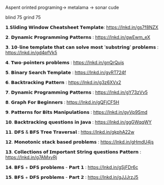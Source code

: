 Aspent orinted programing-> metalama -> sonar cude

blind 75
grind 75

𝟭.𝗦𝗹𝗶𝗱𝗶𝗻𝗴 𝗪𝗶𝗻𝗱𝗼𝘄 𝗖𝗵𝗲𝗮𝘁𝘀𝗵𝗲𝗲𝘁 𝗧𝗲𝗺𝗽𝗹𝗮𝘁𝗲: https://lnkd.in/gs7f8NZX

𝟮. 𝗗𝘆𝗻𝗮𝗺𝗶𝗰 𝗣𝗿𝗼𝗴𝗿𝗮𝗺𝗺𝗶𝗻𝗴 𝗣𝗮𝘁𝘁𝗲𝗿𝗻𝘀 : https://lnkd.in/gwEwm_eX

𝟯. 𝟭𝟬-𝗹𝗶𝗻𝗲 𝘁𝗲𝗺𝗽𝗹𝗮𝘁𝗲 𝘁𝗵𝗮𝘁 𝗰𝗮𝗻 𝘀𝗼𝗹𝘃𝗲 𝗺𝗼𝘀𝘁 '𝘀𝘂𝗯𝘀𝘁𝗿𝗶𝗻𝗴' 𝗽𝗿𝗼𝗯𝗹𝗲𝗺𝘀 : https://lnkd.in/gd4pfVk5

𝟰. 𝗧𝘄𝗼-𝗽𝗼𝗶𝗻𝘁𝗲𝗿𝘀 𝗽𝗿𝗼𝗯𝗹𝗲𝗺𝘀 : https://lnkd.in/gnQrQujs

𝟱. 𝗕𝗶𝗻𝗮𝗿𝘆 𝗦𝗲𝗮𝗿𝗰𝗵 𝗧𝗲𝗺𝗽𝗹𝗮𝘁𝗲 : https://lnkd.in/gvRT724f

𝟲. 𝗕𝗮𝗰𝗸𝘁𝗿𝗮𝗰𝗸𝗶𝗻𝗴 𝗣𝗮𝘁𝘁𝗲𝗿𝗻 : https://lnkd.in/g3z6XVx2

𝟳. 𝗗𝘆𝗻𝗮𝗺𝗶𝗰 𝗣𝗿𝗼𝗴𝗿𝗮𝗺𝗺𝗶𝗻𝗴 𝗣𝗮𝘁𝘁𝗲𝗿𝗻𝘀 : https://lnkd.in/gY73zVv5

𝟴. 𝗚𝗿𝗮𝗽𝗵 𝗙𝗼𝗿 𝗕𝗲𝗴𝗶𝗻𝗻𝗲𝗿𝘀 : https://lnkd.in/gQFjCF5H

𝟵. 𝗣𝗮𝘁𝘁𝗲𝗿𝗻𝘀 𝗳𝗼𝗿 𝗕𝗶𝘁𝘀 𝗠𝗮𝗻𝗶𝗽𝘂𝗹𝗮𝘁𝗶𝗼𝗻𝘀 : https://lnkd.in/gyVp9Smd

𝟭𝟬. 𝗕𝗮𝗰𝗸𝘁𝗿𝗮𝗰𝗸𝗶𝗻𝗴 𝗾𝘂𝗲𝘀𝘁𝗶𝗼𝗻𝘀 𝗶𝗻 𝗝𝗮𝘃𝗮 : https://lnkd.in/ggGWqqWY

𝟭𝟭. 𝗗𝗙𝗦 & 𝗕𝗙𝗦 𝗧𝗿𝗲𝗲 𝗧𝗿𝗮𝘃𝗲𝗿𝘀𝗮𝗹 : https://lnkd.in/gkphA22w

𝟭𝟮. 𝗠𝗼𝗻𝗼𝘁𝗼𝗻𝗶𝗰 𝘀𝘁𝗮𝗰𝗸 𝗯𝗮𝘀𝗲𝗱 𝗽𝗿𝗼𝗯𝗹𝗲𝗺𝘀 : https://lnkd.in/gHmdU4js

𝟭𝟯. 𝗖𝗼𝗹𝗹𝗲𝗰𝘁𝗶𝗼𝗻𝘀 𝗼𝗳 𝗜𝗺𝗽𝗼𝗿𝘁𝗮𝗻𝘁 𝗦𝘁𝗿𝗶𝗻𝗴 𝗾𝘂𝗲𝘀𝘁𝗶𝗼𝗻𝘀 𝗣𝗮𝘁𝘁𝗲𝗿𝗻 : https://lnkd.in/g7AMxyRj

𝟭𝟰. 𝗕𝗙𝗦 + 𝗗𝗙𝗦 𝗽𝗿𝗼𝗯𝗹𝗲𝗺𝘀 - 𝗣𝗮𝗿𝘁 𝟭 : https://lnkd.in/gSjFDr6c

𝟭𝟱. 𝗕𝗙𝗦 + 𝗗𝗙𝗦 𝗽𝗿𝗼𝗯𝗹𝗲𝗺𝘀 - 𝗣𝗮𝗿𝘁 𝟮 : https://lnkd.in/gJJJrzJ5
